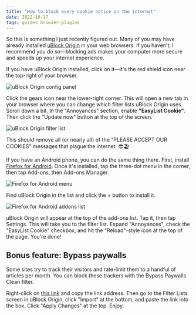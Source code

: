 ```yaml
---
title: "How to block every cookie notice on the internet"
date: 2022-10-17
tags: guides browser-plugins
---
```


So this is something I just recently figured out. Many of you may have already installed [uBlock Origin](https://ublockorigin.com/) in your web browsers. If you haven't, I recommend you do so—blocking ads makes your computer more secure and speeds up your internet experience.

If you have uBlock Origin installed, click on it—it's the red shield icon near the top-right of your browser.

<img src="{{ '/assets/2022-10-17/ublock.png' | absolute_url }}" alt="uBlock Origin config panel" />

Click the gears icon near the lower-right corner. This will open a new tab in your browser where you can change which filter lists uBlock Origin uses. Scroll down a bit. In the "Annoyances" section, enable **"EasyList Cookie"**. Then click the "Update now" button at the top of the screen.

<img src="{{ '/assets/2022-10-17/filter-list.png' | absolute_url }}" alt="uBlock Origin filter list" />

This should remove all (or nearly all) of the "PLEASE ACCEPT OUR COOKIES" messages that plague the internet. 😎️🏖️

If you have an Android phone, you can do the same thing there. First, install [Firefox for Android](https://play.google.com/store/apps/details?id=org.mozilla.firefox). Once it's installed, tap the three-dot menu in the corner, then tap Add-ons, then Add-ons Manager. 

<img src="{{ '/assets/2022-10-17/firefox-addons.jpg' | absolute_url }}" alt="Firefox for Android menu" />

Find uBlock Origin in the list and click the + button to install it. 

<img src="{{ '/assets/2022-10-17/firefox-addons-ublock.jpg' | absolute_url }}" alt="Firefox for Android addons list" />

uBlock Origin will appear at the top of the add-ons list. Tap it, then tap Settings. This will take you to the filter list. Expand "Annoyances", check the "EasyList Cookie" checkbox, and hit the "Reload"-style icon at the top of the page. You're done!

## Bonus feature: Bypass paywalls

Some sites try to track their visitors and rate-limit them to a handful of articles per month. You can block these trackers with the Bypass Paywalls Clean filter.

Right-click on [this link](https://gitlab.com/magnolia1234/bypass-paywalls-clean-filters/-/raw/main/bpc-paywall-filter.txt) and copy the link address. Then go to the Filter Lists screen in uBlock Origin, click "Import" at the bottom, and paste the link into the box. Click "Apply Changes" at the top. Enjoy.